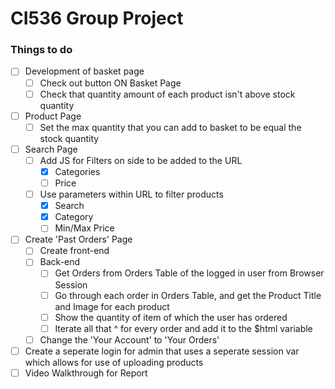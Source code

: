 # CI536 Group Project

### Things to do
- [ ] Development of basket page
    - [ ] Check out button ON Basket Page
    - [ ] Check that quantity amount of each product isn't above stock quantity
- [ ] Product Page
    - [ ] Set the max quantity that you can add to basket to be equal the stock quantity
- [ ] Search Page
    - [ ] Add JS for Filters on side to be added to the URL
        - [x] Categories
        - [ ] Price
    - [ ] Use parameters within URL to filter products 
        - [x] Search
        - [x] Category
        - [ ] Min/Max Price
- [ ] Create 'Past Orders' Page
    - [ ] Create front-end
    - [ ] Back-end
        - [ ] Get Orders from Orders Table of the logged in user from Browser Session
        - [ ] Go through each order in Orders Table, and get the Product Title and Image for each product
        - [ ] Show the quantity of item of which the user has ordered
        - [ ] Iterate all that ^ for every order and add it to the $html variable
    - [ ] Change the 'Your Account' to 'Your Orders'
- [ ] Create a seperate login for admin that uses a seperate session var which allows for use of uploading products
- [ ] Video Walkthrough for Report